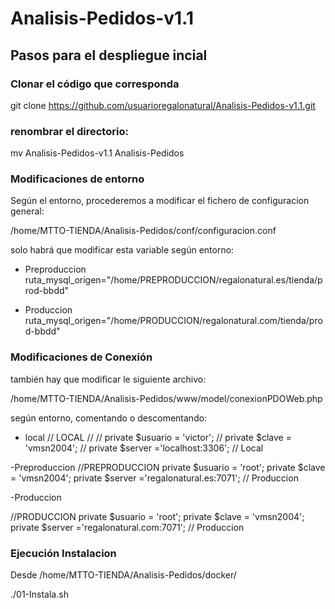 # Analisis-Pedidos-v1.1

## Pasos para el despliegue incial

### Clonar el código que corresponda ###

git clone https://github.com/usuarioregalonatural/Analisis-Pedidos-v1.1.git 

### renombrar el directorio: ### 
mv Analisis-Pedidos-v1.1 Analisis-Pedidos

### Modificaciones de entorno ### 
Según el entorno, procederemos a modificar el fichero de configuracion general:

/home/MTTO-TIENDA/Analisis-Pedidos/conf/configuracion.conf

solo habrá que modificar esta variable según entorno:
- Preproduccion
ruta_mysql_origen="/home/PREPRODUCCION/regalonatural.es/tienda/prod-bbdd"

- Produccion
ruta_mysql_origen="/home/PRODUCCION/regalonatural.com/tienda/prod-bbdd"

### Modificaciones de Conexión ### 
también hay que modificar le siguiente archivo:

/home/MTTO-TIENDA/Analisis-Pedidos/www/model/conexionPDOWeb.php

según entorno, comentando o descomentando:

- local 
// LOCAL //
//    private $usuario = 'victor';
//    private $clave = 'vmsn2004';
//   private $server ='localhost:3306'; // Local


-Preproduccion
//PREPRODUCCION
    private $usuario = 'root';
    private $clave = 'vmsn2004';
    private $server ='regalonatural.es:7071'; // Produccion

-Produccion

//PRODUCCION
    private $usuario = 'root';
    private $clave = 'vmsn2004';
    private $server ='regalonatural.com:7071'; // Produccion

### Ejecución Instalacion ### 
Desde 
/home/MTTO-TIENDA/Analisis-Pedidos/docker/

./01-Instala.sh





